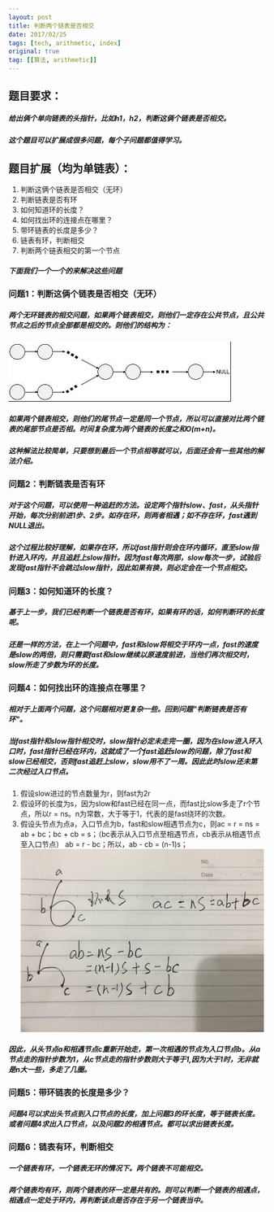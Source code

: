 ```yaml
---
layout: post
title: 判断两个链表是否相交
date: 2017/02/25
tags: [tech, arithmetic, index]
original: true
tag: [[算法, arithmetic]]
---
```


## 题目要求：
##### 给出俩个单向链表的头指针，比如h1，h2，判断这俩个链表是否相交。
##### 这个题目可以扩展成很多问题，每个子问题都值得学习。
<!--more-->
## 题目扩展（均为单链表）：
1. 判断这俩个链表是否相交（无环）
2. 判断链表是否有环
3. 如何知道环的长度？
4. 如何找出环的连接点在哪里？
5. 带环链表的长度是多少？
6. 链表有环，判断相交
7. 判断两个链表相交的第一个节点
##### 下面我们一个一个的来解决这些问题

### 问题1：判断这俩个链表是否相交（无环）
##### 两个无环链表的相交问题，如果两个链表相交，则他们一定存在公共节点，且公共节点之后的节点全部都是相交的。则他们的结构为：
![二元查找树](../../img/arithmetic/linked.jpg)
##### 如果两个链表相交，则他们的尾节点一定是同一个节点，所以可以直接对比两个链表的尾部节点是否相。时间复杂度为两个链表的长度之和O(m+n)。
##### 这种解法比较简单，只要想到最后一个节点相等就可以，后面还会有一些其他的解法介绍。

### 问题2：判断链表是否有环
##### 对于这个问题，可以使用一种追赶的方法。设定两个指针slow、fast，从头指针开始，每次分别前进1步、2步。如存在环，则两者相遇；如不存在环，fast遇到NULL退出。
##### 这个过程比较好理解，如果存在环，所以fast指针则会在环内循环，直至slow指针进入环内，并且追赶上slow指针。因为fast每次两部，slow每次一步，试验后发现fast指针不会跳过slow指针，因此如果有换，则必定会在一个节点相交。

### 问题3：如何知道环的长度？
##### 基于上一步，我们已经判断一个链表是否有环，如果有环的话，如何判断环的长度呢。
##### 还是一样的方法，在上一个问题中，fast和slow将相交于环内一点，fast的速度是slow的两倍，则只需要fast和slow继续以原速度前进，当他们再次相交时，slow所走了步数为环的长度。

### 问题4：如何找出环的连接点在哪里？
##### 相对于上面两个问题，这个问题相对更复杂一些。回到问题"判断链表是否有环"。
##### 当fast指针和slow指针相交时，slow指针必定未走完一圈，因为在slow进入环入口时，fast指针已经在环内，这就成了一个fast追赶slow的问题，除了fast和slow已经相交，否则fast追赶上slow，slow用不了一周。因此此时slow还未第二次经过入口节点。
1. 假设slow进过的节点数量为r，则fast为2r
2. 假设环的长度为s，因为slow和fast已经在同一点，而fast比slow多走了r个节点，所以r = ns。n为常数，大于等于1，代表的是fast绕环的次数。
3. 假设头节点为点a，入口节点为b，fast和slow相遇节点为c，则ac = r = ns = ab + bc；bc + cb = s；（bc表示从入口节点至相遇节点，cb表示从相遇节点至入口节点） ab = r - bc；所以，ab - cb = (n-1)s；
![单链表带环](../../img/arithmetic/linked2.jpg)
##### 因此，从头节点a和相遇节点c重新开始走，第一次相遇的节点为入口节点b。从a节点走的指针步数为1，从c节点走的指针步数则大于等于1,因为大于1时，无非就是n大一些，多走了几圈。

### 问题5：带环链表的长度是多少？
##### 问题4可以求出头节点到入口节点的长度，加上问题3的环长度，等于链表长度。或者问题4求出入口节点，以及问题2的相遇节点。都可以求出链表长度。

### 问题6：链表有环，判断相交
##### 一个链表有环，一个链表无环的情况下。两个链表不可能相交。
##### 两个链表均有环，则两个链表的环一定是共有的。则可以判断一个链表的相遇点，相遇点一定处于环内，再判断该点是否存在于另一个链表当中。